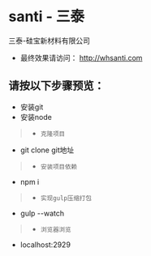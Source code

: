 # santi - 三泰

 三泰-硅宝新材料有限公司
- 最终效果请访问： http://whsanti.com

## 请按以下步骤预览：

- 安装git
- 安装node
> -  `克隆项目`
- git clone git地址
> - `安装项目依赖`
- npm i
> - `实现gulp压缩打包`
- gulp --watch
> - `浏览器浏览`
- localhost:2929




